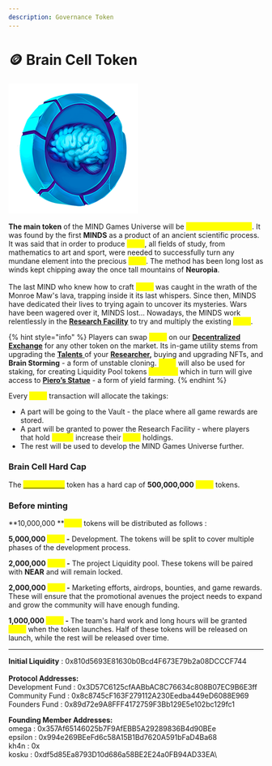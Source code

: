 ```yaml
---
description: Governance Token
---
```


# 🪙 Brain Cell Token

![](<../.gitbook/assets/BrainCell - 256.png>)

**The main token** of the MIND Games Universe will be <mark style="color:yellow;">**BRAIN CELL \[CELL]**</mark>. It was found by the first **MINDS** as a product of an ancient scientific process. It was said that in order to produce <mark style="color:yellow;">**CELL**</mark>, all fields of study, from mathematics to art and sport, were needed to successfully turn any mundane element into the precious <mark style="color:yellow;">**CELL**</mark>. The method has been long lost as winds kept chipping away the once tall mountains of **Neuropia**. \
\
The last MIND who knew how to craft <mark style="color:yellow;">**CELL**</mark> was caught in the wrath of the Monroe Maw's lava, trapping inside it its last whispers. Since then, MINDS have dedicated their lives to trying again to uncover its mysteries. Wars have been wagered over it, MINDS lost… Nowadays, the MINDS work relentlessly in the [**Research Facility**](research-facility.md) to try and multiply the existing <mark style="color:yellow;">**CELL**</mark>.

{% hint style="info" %}
Players can swap <mark style="color:yellow;">**CELL**</mark> on our [**Decentralized Exchange**](decentralized-exchange.md) for any other token on the market. Its in-game utility stems from upgrading the [**Talents** ](../learn/game-basics/nfts/your-researcher/talents/)of your [**Researcher**](../learn/game-basics/nfts/your-researcher/)**,** buying and upgrading NFTs, and **Brain Storming** - a form of unstable cloning. <mark style="color:yellow;">**CELL**</mark> will also be used for staking, for creating Liquidity Pool tokens <mark style="color:yellow;">**CELL-LP**</mark> which in turn will give access to [**Piero’s Statue**](pieros-statue.md) - a form of yield farming.
{% endhint %}

Every <mark style="color:yellow;">**CELL**</mark> transaction will allocate the takings:&#x20;

* A part will be going to the Vault - the place where all game rewards are stored.
* A part will be granted to power the Research Facility - where players that hold <mark style="color:yellow;">**xCELL**</mark> increase their <mark style="color:yellow;">**CELL**</mark> holdings.
* The rest will be used to develop the MIND Games Universe further.

### Brain Cell Hard Cap

The [<mark style="color:yellow;">**BRAIN CELL**</mark>](brain-cell-token.md) token has a hard cap of **500,000,000** <mark style="color:yellow;">**CELL**</mark> tokens.&#x20;

### Before minting&#x20;

**10,000,000 **<mark style="color:yellow;">**CELL**</mark> tokens will be distributed as follows :&#x20;

**5,000,000 **<mark style="color:yellow;">**CELL**</mark>** -** Development. The tokens will be split to cover multiple phases of the development process.&#x20;

**2,000,000 **<mark style="color:yellow;">**CELL**</mark>** -** The project Liquidity pool. These tokens will be paired with **NEAR** and will remain locked.

**2,000,000 **<mark style="color:yellow;">**CELL**</mark>** -** Marketing efforts, airdrops, bounties, and game rewards. These will ensure that the promotional avenues the project needs to expand and grow the community will have enough funding.

**1,000,000 **<mark style="color:yellow;">**CELL**</mark>** -** The team's hard work and long hours will be granted <mark style="color:yellow;">**CELL**</mark> when the token launches. Half of these tokens will be released on launch, while the rest will be released over time.

****

**Initial Liquidity** : 0x810d5693E81630b0Bcd4F673E79b2a08DCCCF744\
\
**Protocol Addresses:** \
Development Fund : 0x3D57C6125cfAABbAC8C76634c808B07EC9B6E3ff\
Community Fund : 0x8c8745cF163F279112A230Eedba449eD6088E969\
Founders Fund : 0x89d72e9A8FFF4172759F3Bb129E5e102bc129fc1

**Founding Member Addresses:** \
omega : 0x357Af65146025b7F9AfEBB5A29289836B4d90BEe \
epsilon : 0x994e269BEeFd6c58A15B1Bd7620A591bFaD4Ba68\
kh4n : 0x\
kosku : 0xdf5d85Ea8793D10d686a58BE2E24a0FB94AD33EA\
